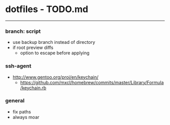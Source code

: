 # dotfiles - TODO.md
---

### branch: script
* use backup branch instead of directory
* if root preview diffs
  * option to escape before applying

### ssh-agent
* http://www.gentoo.org/proj/en/keychain/
  * https://github.com/mxcl/homebrew/commits/master/Library/Formula/keychain.rb

### general
* fix paths
* always moar
